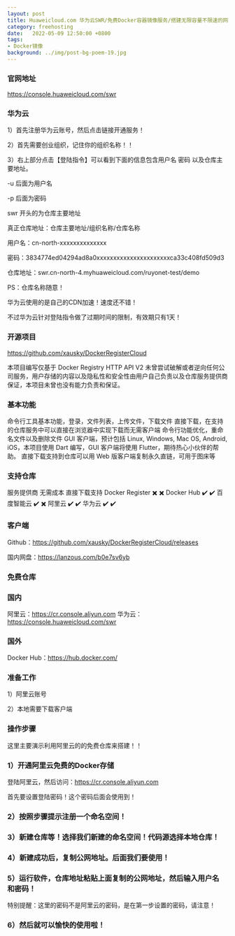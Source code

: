 ```yaml
---
layout: post
title: Huaweicloud.com 华为云SWR/免费Docker容器镜像服务/搭建无限容量不限速的网盘/可外链
category: freehosting
date:   2022-05-09 12:50:00 +0800
tags:
- Docker镜像
background: ../img/post-bg-poem-19.jpg
---
```


### 官网地址
https://console.huaweicloud.com/swr


### 华为云
1）首先注册华为云账号，然后点击链接开通服务！

2）首先需要创业组织，记住你的组织名称！！

3）右上部分点击【登陆指令】可以看到下面的信息包含用户名 密码 以及仓库主要地址。

-u 后面为用户名

-p 后面为密码

swr 开头的为仓库主要地址

真正仓库地址：仓库主要地址/组织名称/仓库名称

用户名：cn-north-xxxxxxxxxxxxxx

密码：3834774ed04294ad8a0xxxxxxxxxxxxxxxxxxxxxxca33c408fd509d3

仓库地址：swr.cn-north-4.myhuaweicloud.com/ruyonet-test/demo

PS：仓库名称随意！

华为云使用的是自己的CDN加速！速度还不错！

不过华为云针对登陆指令做了过期时间的限制，有效期只有1天！





### 开源项目
https://github.com/xausky/DockerRegisterCloud

本项目编写仅基于 Docker Registry HTTP API V2 未曾尝试破解或者逆向任何公司服务，用户存储的内容以及隐私性和安全性由用户自己负责以及仓库服务提供商保证，本项目未曾也没有能力负责和保证。
 

### 基本功能
命令行工具基本功能，登录，文件列表，上传文件，下载文件
直接下载，在支持的仓库服务中可以直接在浏览器中实现下载而无需客户端
命令行功能优化，重命名文件以及删除文件
GUI 客户端，预计包括 Linux, Windows, Mac OS, Android, iOS，本项目使用 Dart 编写，GUI 客户端将使用 Flutter，期待热心小伙伴的帮助。
直接下载支持到仓库可以用 Web 版客户端复制永久直链，可用于图床等
 

### 支持仓库
服务提供商	无需成本	直接下载支持
Docker Register	✖️	✖️
Docker Hub	✔️	✔️
百度智能云	✔️	✖️
阿里云	✔️	✔️
华为云	✔️	✔️
 

### 客户端
Github：https://github.com/xausky/DockerRegisterCloud/releases

国内网盘：https://lanzous.com/b0e7sv6yb

 

### 免费仓库
### 国内

阿里云：https://cr.console.aliyun.com
华为云：https://console.huaweicloud.com/swr

### 国外
Docker Hub：https://hub.docker.com/


### 准备工作
1）阿里云账号

2）本地需要下载客户端

### 操作步骤
这里主要演示利用阿里云的的免费仓库来搭建！！

### 1）开通阿里云免费的Docker存储

登陆阿里云，然后访问：https://cr.console.aliyun.com

首先要设置登陆密码！这个密码后面会使用到！

### 2）按照步骤提示注册一个命名空间！


### 3）新建仓库等！选择我们新建的命名空间！代码源选择本地仓库！

### 4）新建成功后，复制公网地址。后面我们要使用！

### 5）运行软件，仓库地址粘贴上面复制的公网地址，然后输入用户名 和密码！

特别提醒：这里的密码不是阿里云的密码，是在第一步设置的密码，请注意！

### 6）然后就可以愉快的使用啦！
